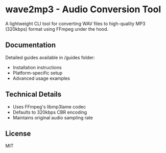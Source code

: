 # wave2mp3 - Audio Conversion Tool

A lightweight CLI tool for converting WAV files to high-quality MP3 (320kbps) format using FFmpeg under the hood.

## Documentation
Detailed guides available in /guides folder:
- Installation instructions
- Platform-specific setup
- Advanced usage examples

## Technical Details
- Uses FFmpeg's libmp3lame codec
- Defaults to 320kbps CBR encoding
- Maintains original audio sampling rate

## License
MIT
